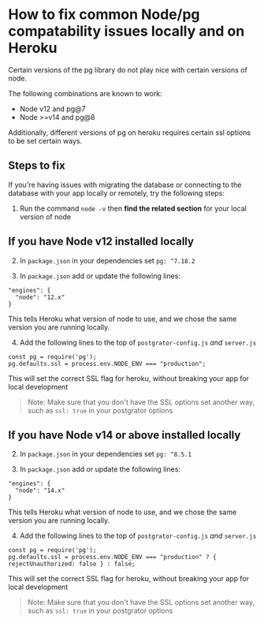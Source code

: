 # How to fix common Node/pg compatability issues locally and on Heroku

Certain versions of the pg library do not play nice with certain versions of node.

The following combinations are known to work:

- Node v12 and pg@7
- Node >=v14 and pg@8

Additionally, different versions of pg on heroku requires certain ssl options to be set certain ways.


## Steps to fix

If you're having issues with migrating the database or connecting to the database with your app locally or remotely, try the following steps:

1. Run the command `node -v` then **find the related section** for your local version of node

## If you have Node v12 installed locally

2. In `package.json` in your dependencies set `pg: ^7.18.2`

3. In `package.json` add or update the following lines:
  ```
  "engines": {
    "node": "12.x"
  }
  ```

  This tells Heroku what version of node to use, and we chose the same version you are running locally.

4. Add the following lines to the top of `postgrator-config.js` *and* `server.js`
  ```
  const pg = require('pg');
  pg.defaults.ssl = process.env.NODE_ENV === "production";
  ```
  This will set the correct SSL flag for heroku, without breaking your app for local development

  > Note: Make sure that you don't have the SSL options set another way, such as `ssl: true` in your postgrator options

## If you have Node v14 or above installed locally

2. In `package.json` in your dependencies set `pg: ^8.5.1`

3. In `package.json` add or update the following lines:
  ```
  "engines": {
    "node": "14.x"
  }
  ```

   This tells Heroku what version of node to use, and we chose the same version you are running locally.

4. Add the following lines to the top of `postgrator-config.js` *and* `server.js`
  ```
  const pg = require('pg');
  pg.defaults.ssl = process.env.NODE_ENV === "production" ? { rejectUnauthorized: false } : false;
  ```

  This will set the correct SSL flag for heroku, without breaking your app for local development

  > Note: Make sure that you don't have the SSL options set another way, such as `ssl: true` in your postgrator options
